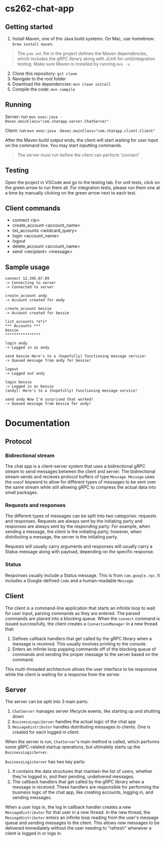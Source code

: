 # cs262-chat-app

## Getting started
1. Install Maven, one of the Java build systems. On Mac, use homebrew: `brew install maven`.
> The `pom.xml` file in the project defines the Maven dependencies, which includes the gRPC library along with JUnit for unit/integration testing. Make sure Maven is installed by running `mvn -v`.
2. Clone this repository: `git clone`
3. Navigate to the root folder
4. Download the dependencies: `mvn clean install`
5. Compile the code: `mvn compile`

## Running

Server: run `mvn exec:java -Dexec.mainClass="com.chatapp.server.ChatServer"`

Client: run `mvn exec:java -Dexec.mainClass="com.chatapp.client.Client"`

After the Maven build output ends, the client will start waiting for user input on the command line. You may start inputting commands.

> The server must run before the client can perform 'connect'

## Testing
Open the project in VSCode and go to the testing tab. For unit tests, click on the green arrow to run them all. For integration tests, please run them one at a time by manually clicking on the green arrow next to each test.

## Client commands
- connect \<ip\>
- create_account \<account_name\>
- list_accounts \<wildcard_query\>
- login \<account_name\>
- logout
- delete_account \<account_name\>
- send \<recipient\> \<message\>

## Sample usage
```
connect 12.345.67.89
-> Connecting to server
-> Connected to server

create_account andy
-> Account created for andy

create_account bessie
-> Account created for bessie

list_accounts *e*i*
*** Accounts ***
bessie
****************

login andy
-> Logged in as andy

send bessie Here's to a (hopefully) functioning message service!
-> Queued message from andy for bessie!

logout
-> Logged out andy

login bessie
-> Logged in as bessie
[andy]: Here's to a (hopefully) functioning message service!

send andy Wow I'm surprised that worked!
-> Queued message from bessie for andy!
```

# Documentation
## Protocol
### Bidirectional stream
The chat app is a client-server system that uses a bidirectional gRPC stream to send messages between the client and server. The bidirectional stream sends and recieves protocol buffers of type `Message`. `Message` uses the `oneof` keyword to allow for different types of messages to be sent over the same stream while still allowing gRPC to compress the actual data into small packages.
### Requests and responses
The different types of messages can be split into two categories: requests and responses. Requests are always sent by the initiating party and responses are always sent by the responding party. For example, when sending a message, the client is the initiating party; however, when distributing a message, the server is the initiating party.

Requests will usually carry arguments and responses will usually carry a Status message along with payload, depending on the specific response.
### Status
Responses usually include a Status message. This is from `com.google.rpc`. It includes a Google-defined `Code` and a human-readable `Message`.

## Client
The client is a command-line application that starts an infinite loop to wait for user input, parsing commands as they are entered. The parsed commands are placed into a blocking queue. When the `connect` command is issued successfully, the client creates a `ConnectionManager` in a new thread that:
1. Defines callback handlers that get called by the gRPC library when a message is received. This usually involves printing to the console.
2. Enters an infinite loop popping commands off of the blocking queue of commands and sending the proper message to the server based on the command.

This multi-threaded architecture allows the user interface to be responsive while the client is waiting for a response from the server.

## Server
The server can be split into 3 main parts:
1. `ChatServer` manages server lifecycle events, like starting up and shutting down
2. `BusinessLogicServer` handles the actual logic of the chat app
3. `MessageDistributor` handles distributing messages to clients. One is created for each logged in client.

When the server is run, `ChatServer`'s main method is called, which performs some gRPC-related startup operations, but ultimately starts up the `BusinessLogicServer`.

`BusinessLogicServer` has two key parts:
1. It contains the data structures that maintain the list of users, whether they're logged in, and their pending, undelivered messages.
2. The callback handlers that get called by the gRPC library when a message is received. These handlers are responsible for performing the business logic of the chat app, like creating accounts, logging in, and sending messages.

When a user logs in, the log in callback handler creates a new `MessageDistributor` for that user in a new thread. In the new thread, the `MessageDistributor` enters an infinite loop reading from the user's message queue and sending messages to the client. This allows new messages to be delivered immediately without the user needing to "refresh" whenever a client is logged in or logs in.
